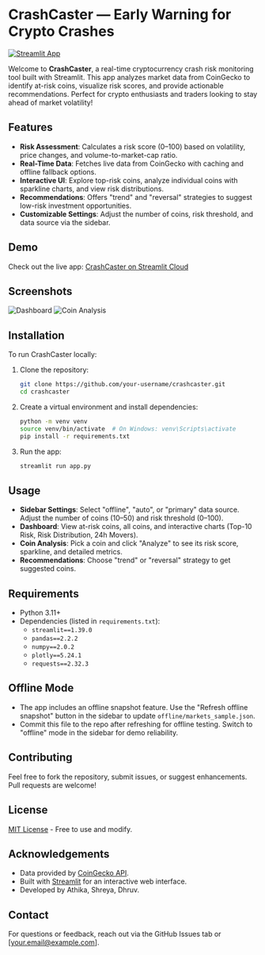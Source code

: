 # CrashCaster — Early Warning for Crypto Crashes

[![Streamlit App](https://img.shields.io/badge/Streamlit-App-blue)](https://crashcaster.streamlit.app/)

Welcome to **CrashCaster**, a real-time cryptocurrency crash risk monitoring tool built with Streamlit. This app analyzes market data from CoinGecko to identify at-risk coins, visualize risk scores, and provide actionable recommendations. Perfect for crypto enthusiasts and traders looking to stay ahead of market volatility!

## Features
- **Risk Assessment**: Calculates a risk score (0–100) based on volatility, price changes, and volume-to-market-cap ratio.
- **Real-Time Data**: Fetches live data from CoinGecko with caching and offline fallback options.
- **Interactive UI**: Explore top-risk coins, analyze individual coins with sparkline charts, and view risk distributions.
- **Recommendations**: Offers "trend" and "reversal" strategies to suggest low-risk investment opportunities.
- **Customizable Settings**: Adjust the number of coins, risk threshold, and data source via the sidebar.

## Demo
Check out the live app: [CrashCaster on Streamlit Cloud](https://crashcaster.streamlit.app/)

## Screenshots
![Dashboard](screenshots/dashboard.png)
![Coin Analysis](screenshots/coin_analysis.png)

## Installation
To run CrashCaster locally:
1. Clone the repository:
   ```bash
   git clone https://github.com/your-username/crashcaster.git
   cd crashcaster
   ```
2. Create a virtual environment and install dependencies:
   ```bash
   python -m venv venv
   source venv/bin/activate  # On Windows: venv\Scripts\activate
   pip install -r requirements.txt
   ```
3. Run the app:
   ```bash
   streamlit run app.py
   ```

## Usage
- **Sidebar Settings**: Select "offline", "auto", or "primary" data source. Adjust the number of coins (10–50) and risk threshold (0–100).
- **Dashboard**: View at-risk coins, all coins, and interactive charts (Top-10 Risk, Risk Distribution, 24h Movers).
- **Coin Analysis**: Pick a coin and click "Analyze" to see its risk score, sparkline, and detailed metrics.
- **Recommendations**: Choose "trend" or "reversal" strategy to get suggested coins.

## Requirements
- Python 3.11+
- Dependencies (listed in `requirements.txt`):
  - `streamlit==1.39.0`
  - `pandas==2.2.2`
  - `numpy==2.0.2`
  - `plotly==5.24.1`
  - `requests==2.32.3`

## Offline Mode
- The app includes an offline snapshot feature. Use the "Refresh offline snapshot" button in the sidebar to update `offline/markets_sample.json`.
- Commit this file to the repo after refreshing for offline testing. Switch to "offline" mode in the sidebar for demo reliability.

## Contributing
Feel free to fork the repository, submit issues, or suggest enhancements. Pull requests are welcome!

## License
[MIT License](LICENSE) - Free to use and modify.

## Acknowledgements
- Data provided by [CoinGecko API](https://www.coingecko.com/en/api).
- Built with [Streamlit](https://streamlit.io/) for an interactive web interface.
- Developed by Athika, Shreya, Dhruv.

## Contact
For questions or feedback, reach out via the GitHub Issues tab or [your.email@example.com].
